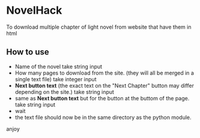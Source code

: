 # NovelHack
To download multiple chapter of light novel from website that have them in html

## How to use

- Name of the novel take string input
- How many pages to download from the site. (they will all be merged in a single text file) take integer input
- __Next button text__ (the exact text on the "Next Chapter" button may differ depending on the site.) take string input
- same as __Next button text__ but for the button at the buttom of the page. take string input
- wait
- the text file should now be in the same directory as the python module.

anjoy

